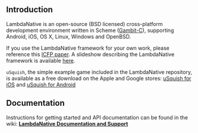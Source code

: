 ## Introduction 
LambdaNative is an open-source (BSD licensed) cross-platform
development environment written in Scheme ([Gambit-C](https://github.com/feeley/gambit)), supporting
Android, iOS, OS X, Linux, Windows and OpenBSD.

If you use the LambdaNative framework for your own work, please reference this [ICFP paper](http://ecem.ece.ubc.ca/~cpetersen/lambdanative_icfp13.pdf).
A slideshow describing the LambdaNative framework is available [here](https://github.com/part-cw/lambdanative/blob/master/docs/LambdaNative.pdf?raw=true).

`uSquish`, the simple example game included in the LambdaNative repository,
is available as a free download on the Apple and Google stores: [uSquish for iOS](https://itunes.apple.com/us/app/usquish/id647308142) and [uSquish for Android](https://play.google.com/store/apps/details?id=ca.bccw.usquish)

## Documentation 
Instructions for getting started and API documentation can be found in the wiki:
[ **LambdaNative Documentation and Support** ](../../wiki/Home)
